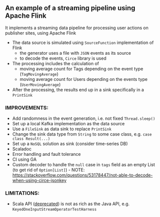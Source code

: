 ## An example of a streaming pipeline using Apache Flink

It implements a streaming data pipeline for processing user actions on publisher
sites, using Apache Flink

* The data source is simulated using `SourceFunction` implementation of Flink
    * the generator uses a file with `JSON` events as its source
    * to decode the events, `Circe` library is used
* The processing includes the calculation of
  * moving average count for Tags depending on the event type (`TagMovingAverage`)
  * moving average count for Users depending on the events type (`UserMovingAverage`)
* After the processing, the results end up in a sink specifically in a `PrintSink`

### IMPROVEMENTS:

* Add randomness in the event generation, i.e. not fixed `Thread.sleep()`
* Set up a local Kafka implementation as the data source
* Use a `FileSink` as data sink to replace `PrintSink`
* Change the sink data type from `String` to some case class, e.g. `case class Result(...)`
* Set up a `NoSQL` solution as sink (consider time-series DB)
* Scaladoc
* Error handling and fault tolerance
* CI using GA
* Custom decoder to handle the `null` case in `tags` field as an empty List (to get rid of
  `Option[List]`) -
  NOTE: https://stackoverflow.com/questions/53178447/not-able-to-decode-when-using-circe-jsonkey

### LIMITATIONS:

* Scala
  API ([deprecated](https://cwiki.apache.org/confluence/display/FLINK/FLIP-265+Deprecate+and+remove+Scala+API+support))
  is not as rich as the Java API,
  e.g. `KeyedOneInputStreamOperatorTestHarness`
